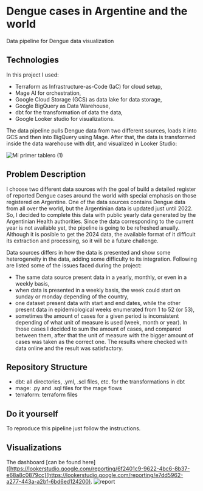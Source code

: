 # Dengue cases in Argentine and the world
Data pipeline for Dengue data visualization

## Technologies
In this project I used:

- Terraform as Infrastructure-as-Code (IaC) for cloud setup,
- Mage AI for orchestration,
- Google Cloud Storage (GCS) as data lake for data storage,
- Google BigQuery as Data Warehouse,
- dbt for the transformation of data the data,
- Google Looker studio for visualizations.

The data pipeline pulls Dengue data from two different sources, loads it into GCS and then into BigQuery using Mage. After that, the data is transformed inside the data warehouse with dbt, and visualized in Looker Studio:

![Mi primer tablero (1)](https://github.com/DNR258/de_dengue/assets/97068501/e1af016c-1c3a-449a-877c-8624496a79b1)

## Problem Description
I choose two different data sources with the goal of build a detailed register of reported Dengue cases around the world with special emphasis on those registered on Argentine. One of the data sources contains Dengue data from all over the world, but the Argentinian data is updated just until 2022. So, I decided to complete this data with public yearly data generated by the Argentinian Health authorities. Since the data corresponding to the current year is not available yet, the pipeline is going to be refreshed anually. Although it is posible to get the 2024 data, the available format of it difficult its extraction and processing, so it will be a future challenge. 

Data sources differs in how the data is presented and show some heterogeneity in the data, adding some difficulty to its integration. Following are listed some of the issues faced during the project:
- The same data source present data in a yearly, monthly, or even in a weekly basis,
- when data is presented in a weekly basis, the week could start on sunday or monday depending of the country,
- one dataset present data with start and end dates, while the other present data in epidemiological weeks enumerated from 1 to 52 (or 53),
- sometimes the amount of cases for a given period is inconsistent depending of what unit of measure is used (week, month or year). In those cases I decided to sum the amount of cases, and compared between them, after that the unit of measure with the bigger amount of cases was taken as the correct one. The results where checked with data online and the result was satisfactory.   

## Repository Structure
- dbt: all directories, .yml, .scl files, etc. for the transformations in dbt
- mage: .py and .sql files for the mage flows
- terraform: terraform files


## Do it yourself
To reproduce this pipeline just follow the instructions.

## Visualizations
The dashboard [can be found here]([https://lookerstudio.google.com/reporting/6f2401c9-9622-4bc6-8b37-e68a8c0879cc](https://lookerstudio.google.com/reporting/e7dd5962-a277-443a-a2bf-6bd6ed124200).
![report](https://github.com/DNR258/de_dengue/assets/97068501/76a50cb4-662e-48fe-9078-6eccf12fb78d)
